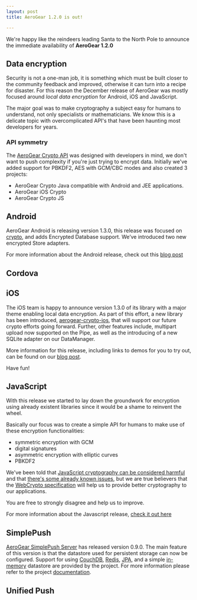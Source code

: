 ```yaml
---
layout: post
title: AeroGear 1.2.0 is out!

---
```


We're happy like the reindeers leading Santa to the North Pole to announce the immediate availability of **AeroGear 1.2.0**

## Data encryption

Security is not a one-man job, it is something which must be built closer to the community feedback and improved, otherwise it can turn into a recipe for disaster. For this reason the December release of AeroGear was mostly focused around _local data encryption_ for Android, iOS and JavaScript.

The major goal was to make cryptography a subject easy for humans to understand, not only specialists or mathematicians. We know this is a delicate topic with overcomplicated API's that have been haunting most developers for years.

### API symmetry

The [AeroGear Crypto API](http://staging.aerogear.org/docs/specs/aerogear-crypto/) was designed with developers in mind, we don't want to push complexity if you're just trying to encrypt data. Initially we've added support for PBKDF2, AES with GCM/CBC modes and also created 3 projects:

* AeroGear Crypto Java compatible with Android and JEE applications.
* AeroGear iOS Crypto
* AeroGear Crypto JS

## Android

AeroGear Android is releasing version 1.3.0, this release was focused on [crypto](/docs/specs/aerogear-crypto/), and adds Encrypted Database support. We’ve introduced two new encrypted Store adapters. 

For more information about the Android release, check out this [blog post](http://blog.passos.me/aerogear-android-1_3_0-release)

## Cordova

## iOS

The iOS team is happy to announce version 1.3.0 of its library with a major theme enabling local data encryption. As part of this effort, a new library has been introduced, [aerogear-crypto-ios](https://github.com/aerogear/aerogear-crypto-ios), that will support our future crypto efforts going forward. Further, other features include, multipart upload now supported on the Pipe, as well as the introducing of a new SQLite adapter on our DataManager. 

More information for this release, including links to demos for you to try out, can be found on our [blog post](http://cvasilak.blogspot.gr/2013/11/aerogear-ios-lib-130-release.html).

Have fun!

## JavaScript

With this release we started to lay down the groundwork for encryption using already existent libraries since it would be a shame to reinvent the wheel.

Basically our focus was to create a simple API for humans to make use of these encryption functionalities:

* symmetric encryption with GCM
* digital signatures
* asymmetric encryption with elliptic curves
* PBKDF2

We've been told that [JavaScript cryptography can be considered harmful](http://www.matasano.com/articles/javascript-cryptography/) and that [there's some already known issues](http://www.youtube.com/watch?v=NjMOSg5Pe44), but we are true believers that the [WebCrypto specification](https://dvcs.w3.org/hg/webcrypto-api/raw-file/tip/spec/Overview.html) will help us to provide better cryptography to our applications.

You are free to strongly disagree and help us to improve.

For more information about the Javascript release, [check it out here](http://blog.lholmquist.org/aerogear/javascript/2013/11/18/aerogear-js-130/)

## SimplePush
[AeroGear SimplePush Server](https://github.com/aerogear/aerogear-simplepush-server/tree/0.9.0) has released version 0.9.0. The main feature of this version is that the datastore used for persistent storage 
can now be configured. 
Support for using [CouchDB](https://github.com/aerogear/aerogear-simplepush-server/tree/0.9.0/datastores/couchdb), [Redis](https://github.com/aerogear/aerogear-simplepush-server/tree/0.9.0/datastores/redis), 
[JPA](https://github.com/aerogear/aerogear-simplepush-server/tree/0.9.0/datastores/jpa), and a simple [in-memory](https://github.com/aerogear/aerogear-simplepush-server/tree/0.9.0/datastores/in-memory) 
datastore are provided by the project. For more information please refer to the project [documentation](https://github.com/aerogear/aerogear-simplepush-server/tree/0.9.0/server-netty#datastore).


## Unified Push




